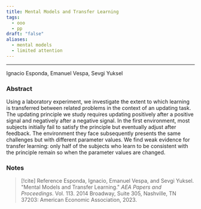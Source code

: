 ```yaml
---
title: Mental Models and Transfer Learning
tags:
  - ooo
  - pp
draft: "false"
aliases:
  - mental models
  - limited attention
---
```

---
Ignacio Esponda, Emanuel Vespa, Sevgi Yuksel

### Abstract
Using a laboratory experiment, we investigate the extent to which learning is transferred between related problems in the context of an updating task. The updating principle we study requires updating positively after a positive signal and negatively after a negative signal. In the first environment, most subjects initially fail to satisfy the principle but eventually adjust after feedback. The environment they face subsequently presents the same challenges but with different parameter values. We find weak evidence for transfer learning: only half of the subjects who learn to be consistent with the principle remain so when the parameter values are changed.

### Notes




> [!cite] Reference
> Esponda, Ignacio, Emanuel Vespa, and Sevgi Yuksel. "Mental Models and Transfer Learning." _AEA Papers and Proceedings_. Vol. 113. 2014 Broadway, Suite 305, Nashville, TN 37203: American Economic Association, 2023.

